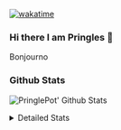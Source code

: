 [![wakatime](https://wakatime.com/badge/user/abd317df-612e-44b4-8787-15db7b574b2f.svg)](https://wakatime.com/@abd317df-612e-44b4-8787-15db7b574b2f)
### Hi there I am Pringles 👋

Bonjourno

### Github Stats
![PringlePot' Github Stats](https://github-readme-stats.vercel.app/api?username=PringlePot&show_icons=true&theme=dark&count_private=true)

<details>
  <summary>Detailed Stats</summary>
    
<!--START_SECTION:waka-->
![Code Time](http://img.shields.io/badge/Code%20Time-517%20hrs%205%20mins-blue)

![Profile Views](http://img.shields.io/badge/Profile%20Views-3-blue)

![Lines of code](https://img.shields.io/badge/From%20Hello%20World%20I%27ve%20Written-139%20Thousand%20lines%20of%20code-blue)

**🐱 My GitHub Data** 

> 🏆 329 Contributions in the Year 2022
 > 
> 📦 91.1 kB Used in GitHub's Storage 
 > 
> 🚫 Not Opted to Hire
 > 
> 📜 11 Public Repositories 
 > 
> 🔑 12 Private Repositories  
 > 
**I'm an Early 🐤** 

```text
🌞 Morning    148 commits    ████░░░░░░░░░░░░░░░░░░░░░   16.57% 
🌆 Daytime    358 commits    ██████████░░░░░░░░░░░░░░░   40.09% 
🌃 Evening    387 commits    ██████████░░░░░░░░░░░░░░░   43.34% 
🌙 Night      0 commits      ░░░░░░░░░░░░░░░░░░░░░░░░░   0.0%

```
📅 **I'm Most Productive on Sunday** 

```text
Monday       178 commits    █████░░░░░░░░░░░░░░░░░░░░   19.93% 
Tuesday      75 commits     ██░░░░░░░░░░░░░░░░░░░░░░░   8.4% 
Wednesday    92 commits     ██░░░░░░░░░░░░░░░░░░░░░░░   10.3% 
Thursday     130 commits    ███░░░░░░░░░░░░░░░░░░░░░░   14.56% 
Friday       76 commits     ██░░░░░░░░░░░░░░░░░░░░░░░   8.51% 
Saturday     149 commits    ████░░░░░░░░░░░░░░░░░░░░░   16.69% 
Sunday       193 commits    █████░░░░░░░░░░░░░░░░░░░░   21.61%

```


📊 **This Week I Spent My Time On** 

```text
⌚︎ Time Zone: Europe/Amsterdam

💬 Programming Languages: 
Go                       4 hrs 2 mins        ████████████████░░░░░░░░░   65.51% 
TypeScript               1 hr 38 mins        ██████░░░░░░░░░░░░░░░░░░░   26.6% 
JavaScript               8 mins              ░░░░░░░░░░░░░░░░░░░░░░░░░   2.39% 
JSON                     8 mins              ░░░░░░░░░░░░░░░░░░░░░░░░░   2.3% 
CSS                      4 mins              ░░░░░░░░░░░░░░░░░░░░░░░░░   1.18%

🔥 Editors: 
GoLand                   4 hrs 4 mins        ████████████████░░░░░░░░░   66.07% 
WebStorm                 2 hrs 5 mins        ████████░░░░░░░░░░░░░░░░░   33.93%

🐱‍💻 Projects: 
Backend                  4 hrs 4 mins        ████████████████░░░░░░░░░   66.07% 
Frontend                 1 hr 45 mins        ███████░░░░░░░░░░░░░░░░░░   28.6% 
editor                   14 mins             █░░░░░░░░░░░░░░░░░░░░░░░░   4.02% 
rest_api                 4 mins              ░░░░░░░░░░░░░░░░░░░░░░░░░   1.29% 
Phoenix                  0 secs              ░░░░░░░░░░░░░░░░░░░░░░░░░   0.02%

💻 Operating System: 
Windows                  6 hrs 9 mins        █████████████████████████   100.0%

```

**I Mostly Code in Java** 

```text
Java                     9 repos             ███████████░░░░░░░░░░░░░░   47.37% 
JavaScript               2 repos             ██░░░░░░░░░░░░░░░░░░░░░░░   10.53% 
TypeScript               2 repos             ██░░░░░░░░░░░░░░░░░░░░░░░   10.53% 
HTML                     2 repos             ██░░░░░░░░░░░░░░░░░░░░░░░   10.53% 
Python                   1 repo              █░░░░░░░░░░░░░░░░░░░░░░░░   5.26%

```


**Timeline**

![Chart not found](https://raw.githubusercontent.com/PringlePot/PringlePot/main/charts/bar_graph.png) 


 Last Updated on 19/05/2022 01:12:28 UTC
<!--END_SECTION:waka-->

</details>
